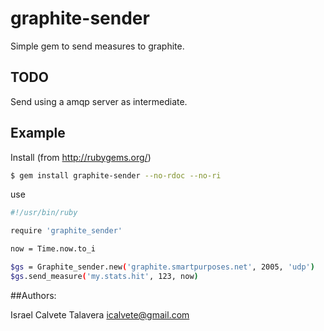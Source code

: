 # graphite-sender

Simple gem to send measures to graphite.

## TODO

Send using a amqp server as intermediate.

## Example

Install (from http://rubygems.org/)

```bash
$ gem install graphite-sender --no-rdoc --no-ri
```

use

```bash
#!/usr/bin/ruby

require 'graphite_sender'

now = Time.now.to_i

$gs = Graphite_sender.new('graphite.smartpurposes.net', 2005, 'udp')
$gs.send_measure('my.stats.hit', 123, now)

```

##Authors:

Israel Calvete Talavera <icalvete@gmail.com>
